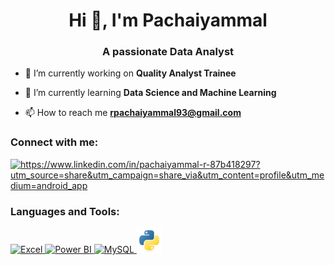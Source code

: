 <h1 align="center">Hi 👋, I'm Pachaiyammal</h1>
<h3 align="center">A passionate Data Analyst</h3>



- 🔭 I’m currently working on **Quality Analyst Trainee**

- 🌱 I’m currently learning **Data Science and Machine Learning**

- 📫 How to reach me **rpachaiyammal93@gmail.com**

<h3 align="left">Connect with me:</h3>
<p align="left">
<a href="https://linkedin.com/in/pachaiyammal-r-87b418297?utm_source=share&utm_campaign=share_via&utm_content=profile&utm_medium=android_app" target="blank"><img align="center" src="https://raw.githubusercontent.com/rahuldkjain/github-profile-readme-generator/master/src/images/icons/Social/linked-in-alt.svg" alt="https://www.linkedin.com/in/pachaiyammal-r-87b418297?utm_source=share&utm_campaign=share_via&utm_content=profile&utm_medium=android_app" height="30" width="40" /></a>
</p>

<h3 align="left">Languages and Tools:</h3>
<p>
  <a href="https://www.microsoft.com/en-us/microsoft-365/excel" target="_blank" rel="noreferrer">
    <img src="https://img.icons8.com/bubbles/100/microsoft-excel-2019.png" alt="Excel" width="40" height="40"/>
  </a>
  <a href="https://powerbi.microsoft.com" target="_blank" rel="noreferrer">
    <img src="https://img.icons8.com/fluency/48/power-bi-2021.png" alt="Power BI" width="40" height="40"/>
  </a>
  <a href="https://www.mysql.com" target="_blank" rel="noreferrer">
    <img src="https://img.icons8.com/color/48/my-sql.png" alt="MySQL" width="40" height="40"/>
  </a>
 <a href="https://www.python.org" target="_blank" rel="noreferrer">
    <img src="https://raw.githubusercontent.com/devicons/devicon/master/icons/python/python-original.svg" alt="Python" width="40" height="40"/>
  </a>
</p>
